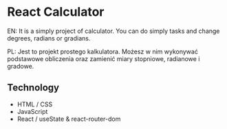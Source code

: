 # React Calculator

EN: It is a simply project of calculator. You can do simply tasks and change degrees, radians or gradians.

PL: Jest to projekt prostego kalkulatora. Możesz w nim wykonywać podstawowe obliczenia oraz zamienić miary stopniowe, radianowe i gradowe.

## Technology
  - HTML / CSS
  - JavaScript
  - React / useState & react-router-dom
